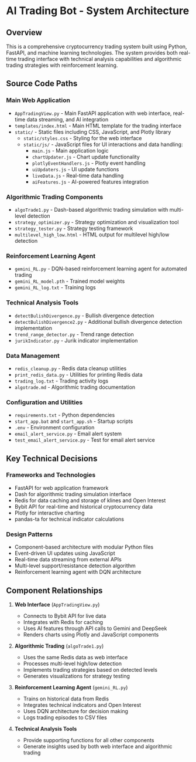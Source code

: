 # AI Trading Bot - System Architecture

## Overview
This is a comprehensive cryptocurrency trading system built using Python, FastAPI, and machine learning technologies. The system provides both real-time trading interface with technical analysis capabilities and algorithmic trading strategies with reinforcement learning.

## Source Code Paths

### Main Web Application
- `AppTradingView.py` - Main FastAPI application with web interface, real-time data streaming, and AI integration
- `templates/index.html` - Main HTML template for the trading interface
- `static/` - Static files including CSS, JavaScript, and Plotly library
  - `static/styles.css` - Styling for the web interface
  - `static/js/` - JavaScript files for UI interactions and data handling:
    - `main.js` - Main application logic
    - `chartUpdater.js` - Chart update functionality
    - `plotlyEventHandlers.js` - Plotly event handling
    - `uiUpdaters.js` - UI update functions
    - `liveData.js` - Real-time data handling
    - `aiFeatures.js` - AI-powered features integration

### Algorithmic Trading Components
- `algoTrade1.py` - Dash-based algorithmic trading simulation with multi-level detection
- `strategy_optimizer.py` - Strategy optimization and visualization tool
- `strategy_tester.py` - Strategy testing framework
- `multilevel_high_low.html` - HTML output for multilevel high/low detection

### Reinforcement Learning Agent
- `gemini_RL.py` - DQN-based reinforcement learning agent for automated trading
- `gemini_RL_model.pth` - Trained model weights
- `gemini_RL_log.txt` - Training logs

### Technical Analysis Tools
- `detectBulishDivergence.py` - Bullish divergence detection
- `detectBulishDivergence2.py` - Additional bullish divergence detection implementation
- `trend_range_detector.py` - Trend range detection
- `jurikIndicator.py` - Jurik indicator implementation

### Data Management
- `redis_cleanup.py` - Redis data cleanup utilities
- `print_redis_data.py` - Utilities for printing Redis data
- `trading_log.txt` - Trading activity logs
- `algotrade.md` - Algorithmic trading documentation

### Configuration and Utilities
- `requirements.txt` - Python dependencies
- `start_app.bat` and `start_app.sh` - Startup scripts
- `.env` - Environment configuration
- `email_alert_service.py` - Email alert system
- `test_email_alert_service.py` - Test for email alert service

## Key Technical Decisions

### Frameworks and Technologies
- FastAPI for web application framework
- Dash for algorithmic trading simulation interface
- Redis for data caching and storage of klines and Open Interest
- Bybit API for real-time and historical cryptocurrency data
- Plotly for interactive charting
- pandas-ta for technical indicator calculations

### Design Patterns
- Component-based architecture with modular Python files
- Event-driven UI updates using JavaScript
- Real-time data streaming from external APIs
- Multi-level support/resistance detection algorithm
- Reinforcement learning agent with DQN architecture

## Component Relationships

1. **Web Interface** (`AppTradingView.py`) 
   - Connects to Bybit API for live data
   - Integrates with Redis for caching
   - Uses AI features through API calls to Gemini and DeepSeek
   - Renders charts using Plotly and JavaScript components

2. **Algorithmic Trading** (`algoTrade1.py`)
   - Uses the same Redis data as web interface
   - Processes multi-level high/low detection
   - Implements trading strategies based on detected levels
   - Generates visualizations for strategy testing

3. **Reinforcement Learning Agent** (`gemini_RL.py`)
   - Trains on historical data from Redis
   - Integrates technical indicators and Open Interest
   - Uses DQN architecture for decision making
   - Logs trading episodes to CSV files

4. **Technical Analysis Tools**
   - Provide supporting functions for all other components
   - Generate insights used by both web interface and algorithmic trading